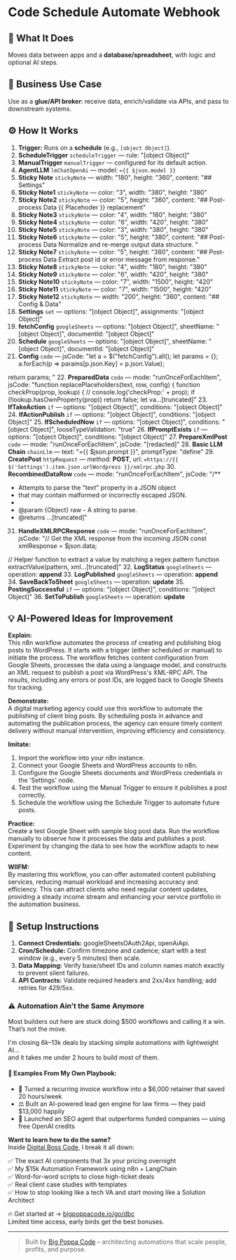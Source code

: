 # Code Schedule Automate Webhook
  ## 🚀 What It Does
  Moves data between apps and a **database/spreadsheet**, with logic and optional AI steps.
  
  ## 💼 Business Use Case
  Use as a **glue/API broker**: receive data, enrich/validate via APIs, and pass to downstream systems.
  
  ## ⚙️ How It Works
  1. **Trigger:** Runs on a **schedule** (e.g., `[object Object]`).
  2. **ScheduleTrigger** `scheduleTrigger` — rule: "[object Object]"
3. **ManualTrigger** `manualTrigger` — configured for its default action.
4. **AgentLLM** `lmChatOpenAi` — model: `={{ $json.model }}`
5. **Sticky Note** `stickyNote` — width: "180", height: "360", content: "## Settings"
6. **Sticky Note1** `stickyNote` — color: "3", width: "380", height: "380"
7. **Sticky Note2** `stickyNote` — color: "5", height: "360", content: "## Post-process Data
{{ Placehoder }} replacement"
8. **Sticky Note3** `stickyNote` — color: "4", width: "180", height: "380"
9. **Sticky Note4** `stickyNote` — color: "6", width: "420", height: "380"
10. **Sticky Note5** `stickyNote` — color: "3", width: "380", height: "380"
11. **Sticky Note6** `stickyNote` — color: "5", height: "380", content: "## Post-process Data
Normalize and re-merge output data structure. "
12. **Sticky Note7** `stickyNote` — color: "5", height: "380", content: "## Post-process Data
Extract post id or error message from response."
13. **Sticky Note8** `stickyNote` — color: "4", width: "180", height: "380"
14. **Sticky Note9** `stickyNote` — color: "6", width: "420", height: "380"
15. **Sticky Note10** `stickyNote` — color: "7", width: "1500", height: "420"
16. **Sticky Note11** `stickyNote` — color: "7", width: "1500", height: "420"
17. **Sticky Note12** `stickyNote` — width: "200", height: "360", content: "## Config & Data"
18. **Settings** `set` — options: "[object Object]", assignments: "[object Object]"
19. **fetchConfig** `googleSheets` — options: "[object Object]", sheetName: "[object Object]", documentId: "[object Object]"
20. **Schedule** `googleSheets` — options: "[object Object]", sheetName: "[object Object]", documentId: "[object Object]"
21. **Config** `code` — jsCode: "let a = $("fetchConfig").all();
let params = {};
a.forEach(p => params[p.json.Key] = p.json.Value);

return params;
"
22. **PreparedData** `code` — mode: "runOnceForEachItem", jsCode: "function replacePlaceholders(text, row, config) {
 function checkProp(prop, lookup) {
 // console.log('checkProp:' + prop);
 if (!lookup.hasOwnProperty(prop)) return false;
 let va…[truncated]"
23. **IfTakeAction** `if` — options: "[object Object]", conditions: "[object Object]"
24. **IfActionPublish** `if` — options: "[object Object]", conditions: "[object Object]"
25. **IfScheduledNow** `if` — options: "[object Object]", conditions: "[object Object]", looseTypeValidation: "true"
26. **IfPromptExists** `if` — options: "[object Object]", conditions: "[object Object]"
27. **PrepareXmlPost** `code` — mode: "runOnceForEachItem", jsCode: "[redacted]"
28. **Basic LLM Chain** `chainLlm` — text: "={{ $json.prompt }}", promptType: "define"
29. **CreatePost** `httpRequest` — method: **POST**, url: `=https://{{ $('Settings').item.json.urlWordpress }}/xmlrpc.php`
30. **RecombinedDataRow** `code` — mode: "runOnceForEachItem", jsCode: "/**
 * Attempts to parse the "text" property in a JSON object
 * that may contain malformed or incorrectly escaped JSON.
 *
 * @param {Object} raw - A string to parse.
 * @returns …[truncated]"
31. **HandleXMLRPCResponse** `code` — mode: "runOnceForEachItem", jsCode: "// Get the XML response from the incoming JSON
const xmlResponse = $json.data;

// Helper function to extract a value by matching a regex pattern
function extractValue(pattern, xml…[truncated]"
32. **LogStatus** `googleSheets` — operation: **append**
33. **LogPublished** `googleSheets` — operation: **append**
34. **SaveBackToSheet** `googleSheets` — operation: **update**
35. **PostingSuccessful** `if` — options: "[object Object]", conditions: "[object Object]"
36. **SetToPublish** `googleSheets` — operation: **update**
  
  ## 💡 AI-Powered Ideas for Improvement
  **Explain:**  
This n8n workflow automates the process of creating and publishing blog posts to WordPress. It starts with a trigger (either scheduled or manual) to initiate the process. The workflow fetches content configuration from Google Sheets, processes the data using a language model, and constructs an XML request to publish a post via WordPress's XML-RPC API. The results, including any errors or post IDs, are logged back to Google Sheets for tracking.

**Demonstrate:**  
A digital marketing agency could use this workflow to automate the publishing of client blog posts. By scheduling posts in advance and automating the publication process, the agency can ensure timely content delivery without manual intervention, improving efficiency and consistency.

**Imitate:**  
1. Import the workflow into your n8n instance.  
2. Connect your Google Sheets and WordPress accounts to n8n.  
3. Configure the Google Sheets documents and WordPress credentials in the 'Settings' node.  
4. Test the workflow using the Manual Trigger to ensure it publishes a post correctly.  
5. Schedule the workflow using the Schedule Trigger to automate future posts.

**Practice:**  
Create a test Google Sheet with sample blog post data. Run the workflow manually to observe how it processes the data and publishes a post. Experiment by changing the data to see how the workflow adapts to new content.

**WIIFM:**  
By mastering this workflow, you can offer automated content publishing services, reducing manual workload and increasing accuracy and efficiency. This can attract clients who need regular content updates, providing a steady income stream and enhancing your service portfolio in the automation business.
  
  ## 🔧 Setup Instructions
  1. **Connect Credentials:** googleSheetsOAuth2Api, openAiApi.
2. **Cron/Schedule:** Confirm timezone and cadence; start with a test window (e.g., every 5 minutes) then scale.
3. **Data Mapping:** Verify base/sheet IDs and column names match exactly to prevent silent failures.
4. **API Contracts:** Validate required headers and 2xx/4xx handling; add retries for 429/5xx.
  
### ⚠️ Automation Ain’t the Same Anymore

Most builders out here are stuck doing $500 workflows and calling it a win.  
That’s not the move.  

I'm closing $6k–$13k deals by stacking simple automations with lightweight AI...  
and it takes me under 2 hours to build most of them.

#### 🧠 Examples From My Own Playbook:
- 🔁 Turned a recurring invoice workflow into a $6,000 retainer that saved 20 hours/week  
- ⚖️ Built an AI-powered lead gen engine for law firms — they paid $13,000 happily  
- 🚀 Launched an SEO agent that outperforms funded companies — using free OpenAI credits  

**Want to learn how to do the same?**  
Inside [Digital Boss Code](https://bigpoppacode.io/go/dbc), I break it all down:

✅ The exact AI components that 3x your pricing overnight  
✅ My $15k Automation Framework using n8n + LangChain  
✅ Word-for-word scripts to close high-ticket deals  
✅ Real client case studies with templates  
✅ How to stop looking like a tech VA and start moving like a Solution Architect  

🔥 Get started at → [bigpoppacode.io/go/dbc](https://bigpoppacode.io/go/dbc)  
Limited time access, early birds get the best bonuses.

---
> Built by [Big Poppa Code](https://bigpoppacode.io) – architecting automations that scale people, profits, and purpose.
  